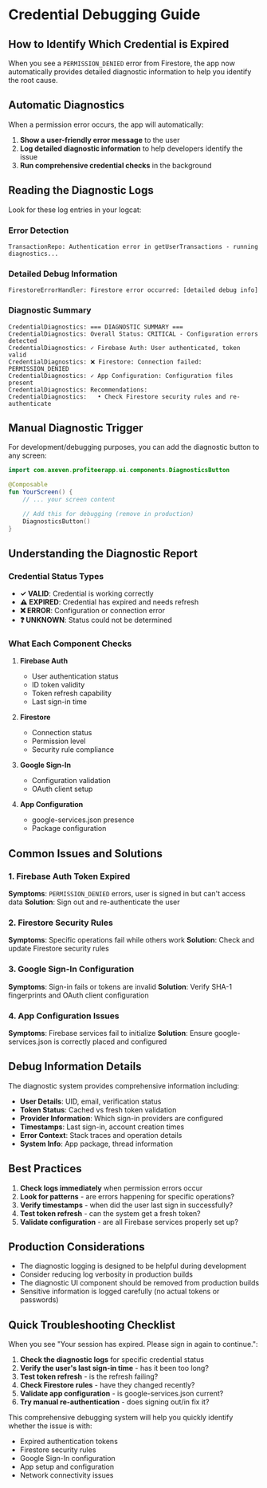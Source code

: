 # Credential Debugging Guide

## How to Identify Which Credential is Expired

When you see a `PERMISSION_DENIED` error from Firestore, the app now automatically provides detailed diagnostic information to help you identify the root cause.

## Automatic Diagnostics

When a permission error occurs, the app will automatically:

1. **Show a user-friendly error message** to the user
2. **Log detailed diagnostic information** to help developers identify the issue
3. **Run comprehensive credential checks** in the background

## Reading the Diagnostic Logs

Look for these log entries in your logcat:

### Error Detection
```
TransactionRepo: Authentication error in getUserTransactions - running diagnostics...
```

### Detailed Debug Information
```
FirestoreErrorHandler: Firestore error occurred: [detailed debug info]
```

### Diagnostic Summary
```
CredentialDiagnostics: === DIAGNOSTIC SUMMARY ===
CredentialDiagnostics: Overall Status: CRITICAL - Configuration errors detected
CredentialDiagnostics: ✓ Firebase Auth: User authenticated, token valid
CredentialDiagnostics: ❌ Firestore: Connection failed: PERMISSION_DENIED
CredentialDiagnostics: ✓ App Configuration: Configuration files present
CredentialDiagnostics: Recommendations:
CredentialDiagnostics:   • Check Firestore security rules and re-authenticate
```

## Manual Diagnostic Trigger

For development/debugging purposes, you can add the diagnostic button to any screen:

```kotlin
import com.axeven.profiteerapp.ui.components.DiagnosticsButton

@Composable
fun YourScreen() {
    // ... your screen content

    // Add this for debugging (remove in production)
    DiagnosticsButton()
}
```

## Understanding the Diagnostic Report

### Credential Status Types

- **✓ VALID**: Credential is working correctly
- **⚠️ EXPIRED**: Credential has expired and needs refresh
- **❌ ERROR**: Configuration or connection error
- **❓ UNKNOWN**: Status could not be determined

### What Each Component Checks

1. **Firebase Auth**
   - User authentication status
   - ID token validity
   - Token refresh capability
   - Last sign-in time

2. **Firestore**
   - Connection status
   - Permission level
   - Security rule compliance

3. **Google Sign-In**
   - Configuration validation
   - OAuth client setup

4. **App Configuration**
   - google-services.json presence
   - Package configuration

## Common Issues and Solutions

### 1. Firebase Auth Token Expired
**Symptoms**: `PERMISSION_DENIED` errors, user is signed in but can't access data
**Solution**: Sign out and re-authenticate the user

### 2. Firestore Security Rules
**Symptoms**: Specific operations fail while others work
**Solution**: Check and update Firestore security rules

### 3. Google Sign-In Configuration
**Symptoms**: Sign-in fails or tokens are invalid
**Solution**: Verify SHA-1 fingerprints and OAuth client configuration

### 4. App Configuration Issues
**Symptoms**: Firebase services fail to initialize
**Solution**: Ensure google-services.json is correctly placed and configured

## Debug Information Details

The diagnostic system provides comprehensive information including:

- **User Details**: UID, email, verification status
- **Token Status**: Cached vs fresh token validation
- **Provider Information**: Which sign-in providers are configured
- **Timestamps**: Last sign-in, account creation times
- **Error Context**: Stack traces and operation details
- **System Info**: App package, thread information

## Best Practices

1. **Check logs immediately** when permission errors occur
2. **Look for patterns** - are errors happening for specific operations?
3. **Verify timestamps** - when did the user last sign in successfully?
4. **Test token refresh** - can the system get a fresh token?
5. **Validate configuration** - are all Firebase services properly set up?

## Production Considerations

- The diagnostic logging is designed to be helpful during development
- Consider reducing log verbosity in production builds
- The diagnostic UI component should be removed from production builds
- Sensitive information is logged carefully (no actual tokens or passwords)

## Quick Troubleshooting Checklist

When you see "Your session has expired. Please sign in again to continue.":

1. **Check the diagnostic logs** for specific credential status
2. **Verify the user's last sign-in time** - has it been too long?
3. **Test token refresh** - is the refresh failing?
4. **Check Firestore rules** - have they changed recently?
5. **Validate app configuration** - is google-services.json current?
6. **Try manual re-authentication** - does signing out/in fix it?

This comprehensive debugging system will help you quickly identify whether the issue is with:
- Expired authentication tokens
- Firestore security rules
- Google Sign-In configuration
- App setup and configuration
- Network connectivity issues